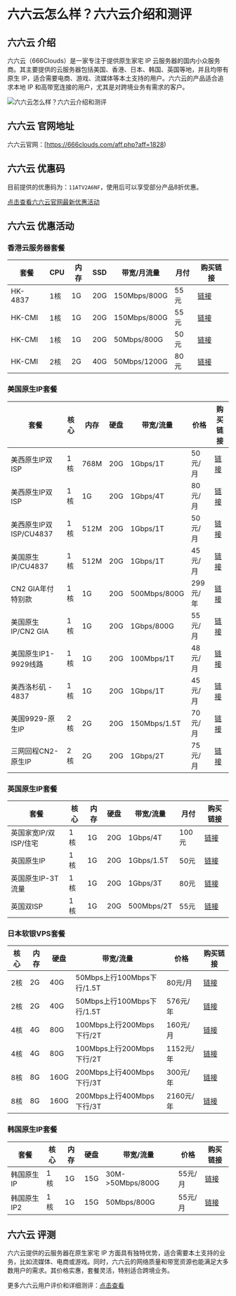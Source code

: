 # 六六云怎么样？六六云介绍和测评

## 六六云 介绍
六六云（666Clouds）是一家专注于提供原生家宅 IP 云服务器的国内小众服务商。其主要提供的云服务器包括美国、香港、日本、韩国、英国等地，并且均带有原生 IP，适合需要电商、游戏、流媒体等本土支持的用户。六六云的产品适合追求本地 IP 和高带宽连接的用户，尤其是对跨境业务有需求的客户。

![六六云怎么样？六六云介绍和测评](https://github.com/user-attachments/assets/c02e71f0-98c2-4c73-b282-6db4c9a9f4b4)

## 六六云 官网地址
六六云官网：[https://666clouds.com/aff.php?aff=1828)

## 六六云 优惠码
目前提供的优惠码为：`11ATV2A6NF`，使用后可以享受部分产品8折优惠。  

[点击查看六六云官网最新优惠活动](https://666clouds.com/aff.php?aff=1828)

## 六六云 优惠活动

### 香港云服务器套餐

| 套餐     | CPU  | 内存 | SSD  | 带宽/月流量 | 月付  | 购买链接 |
| -------- | ---- | ---- | ---- | ----------- | ----- | -------- |
| HK-4837  | 1核  | 1G   | 20G  | 150Mbps/800G | 55元  | [链接](https://666clouds.com/aff.php?aff=1828&pid=182) |
| HK-CMI   | 1核  | 1G   | 20G  | 150Mbps/800G | 55元  | [链接](https://666clouds.com/aff.php?aff=1828&pid=179) |
| HK-CMI   | 1核  | 1G   | 20G  | 50Mbps/800G  | 50元  | [链接](https://666clouds.com/aff.php?aff=1828&pid=131) |
| HK-CMI   | 2核  | 2G   | 40G  | 50Mbps/1200G | 80元  | [链接](https://666clouds.com/aff.php?aff=1828&pid=23) |

### 美国原生IP套餐

| 套餐                          | 核心 | 内存 | 硬盘 | 带宽/流量   | 价格  | 购买链接 |
| ----------------------------- | ---- | ---- | ---- | ----------- | ------ | -------- |
| 美西原生IP双ISP                | 1核  | 768M | 20G  | 1Gbps/1T    | 50元/月 | [链接](https://666clouds.com/aff.php?aff=1828&gid=21) |
| 美西原生IP双ISP                | 1核  | 1G   | 20G  | 1Gbps/4T    | 80元/月 | [链接](https://666clouds.com/aff.php?aff=1828&gid=21) |
| 美西原生IP双ISP/CU4837         | 1核  | 512M | 20G  | 1Gbps/1T    | 50元/月 | [链接](https://666clouds.com/aff.php?aff=1828&gid=21) |
| 美国原生IP/CU4837              | 1核  | 512M | 20G  | 1Gbps/1T    | 45元/月 | [链接](https://666clouds.com/aff.php?aff=1828&gid=21) |
| CN2 GIA年付特别款              | 1核  | 1G   | 20G  | 500Mbps/800G | 299元/年 | [链接](https://666clouds.com/aff.php?aff=1828&gid=21) |
| 美国原生IP/CN2 GIA             | 1核  | 1G   | 20G  | 1Gbps/800G  | 55元/月 | [链接](https://666clouds.com/aff.php?aff=1828&gid=21) |
| 美国原生IP1-9929线路           | 1核  | 1G   | 20G  | 100Mbps/1T  | 48元/月 | [链接](https://666clouds.com/aff.php?aff=1828&gid=21) |
| 美西洛杉矶 - 4837              | 1核  | 1G   | 20G  | 1Gbps/1T    | 45元/月 | [链接](https://666clouds.com/aff.php?aff=1828&gid=21) |
| 美国9929-原生IP                | 2核  | 2G   | 20G  | 150Mbps/1.5T| 70元/月 | [链接](https://666clouds.com/aff.php?aff=1828&gid=21) |
| 三网回程CN2-原生IP             | 2核  | 2G   | 20G  | 1Gbps/2T    | 75元/月 | [链接](https://666clouds.com/aff.php?aff=1828&gid=21) |

### 英国原生IP套餐

| 套餐               | 核心 | 内存 | 硬盘 | 带宽/流量   | 月付  | 购买链接 |
| ------------------ | ---- | ---- | ---- | ----------- | ----- | -------- |
| 英国家宽IP/双ISP/住宅 | 1核  | 1G   | 20G  | 1Gbps/4T    | 100元 | [链接](https://666clouds.com/aff.php?aff=1828&gid=22) |
| 英国原生IP           | 1核  | 1G   | 20G  | 1Gbps/1.5T  | 50元  | [链接](https://666clouds.com/aff.php?aff=1828&gid=22) |
| 英国原生IP-3T流量    | 1核  | 1G   | 20G  | 1Gbps/3T    | 80元  | [链接](https://666clouds.com/aff.php?aff=1828&gid=22) |
| 英国双ISP           | 1核  | 1G   | 20G  | 500Mbps/2T  | 55元  | [链接](https://666clouds.com/aff.php?aff=1828&gid=22) |

### 日本软银VPS套餐

| 核心 | 内存 | 硬盘  | 带宽/流量                   | 价格    | 购买链接 |
| ---- | ---- | ----- | --------------------------- | ------- | -------- |
| 2核  | 2G   | 40G   | 50Mbps上行100Mbps下行/1.5T   | 80元/月  | [链接](https://666clouds.com/aff.php?aff=1828&gid=4) |
| 2核  | 2G   | 40G   | 50Mbps上行100Mbps下行/1.5T   | 576元/年 | [链接](https://666clouds.com/aff.php?aff=1828&gid=4) |
| 4核  | 4G   | 80G   | 100Mbps上行200Mbps下行/2T    | 160元/月 | [链接](https://666clouds.com/aff.php?aff=1828&gid=4) |
| 4核  | 4G   | 80G   | 100Mbps上行200Mbps下行/2T    | 1152元/年| [链接](https://666clouds.com/aff.php?aff=1828&gid=4) |
| 8核  | 8G   | 160G  | 200Mbps上行400Mbps下行/3T    | 300元/年 | [链接](https://666clouds.com/aff.php?aff=1828&gid=4) |
| 8核  | 8G   | 160G  | 200Mbps上行400Mbps下行/3T    | 2160元/年| [链接](https://666clouds.com/aff.php?aff=1828&gid=4) |

### 韩国原生IP套餐

| 套餐           | 核心 | 内存 | 硬盘 | 带宽/流量         | 价格   | 购买链接 |
| -------------- | ---- | ---- | ---- | ----------------- | ------ | -------- |
| 韩国原生IP     | 1核  | 1G   | 15G  | 30M->50Mbps/800G  | 55元/月 | [链接](https://666clouds.com/aff.php?aff=1828&gid=16) |
| 韩国原生IP2    | 1核  | 1G   | 15G  | 50Mbps/800G       | 55元/月 | [链接](https://666clouds.com/aff.php?aff=1828&gid=16) |

## 六六云 评测
六六云提供的云服务器在原生家宅 IP 方面具有独特优势，适合需要本土支持的业务，比如流媒体、电商或游戏。同时，六六云的网络质量和带宽资源也能满足大多数用户的需求。其价格实惠，套餐灵活，特别适合跨境业务。

更多六六云用户评价和详细测评：[点击查看](https://666clouds.com/aff.php?aff=1828)
